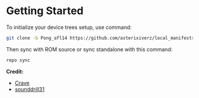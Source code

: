 # Getting Started
To initialize your device trees setup, use command:

```bash
git clone -b Pong_afl14 https://github.com/asterixiverz/local_manifests.git .repo/local_manifests
```

Then sync with ROM source or sync standalone with this command:
```bash
repo sync
```

**Credit:**
- [Crave](https://foss.crave.io)
- [sounddrill31](https://github.com/sounddrill31)